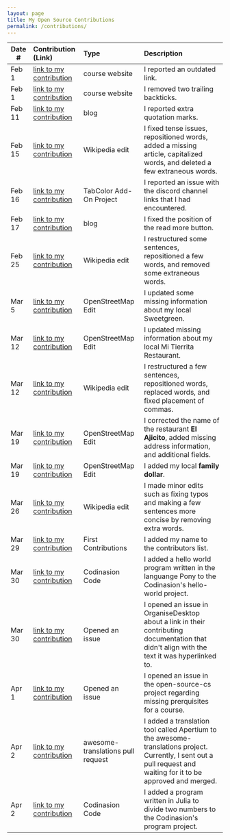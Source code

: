 ```yaml
---
layout: page
title: My Open Source Contributions
permalink: /contributions/
---
```


<!--
Type of the contribution should be "Wikipedia edit", "OpenStreet Map feature", "Documentation", "Course website", "Blog",
"Browser Add-on", etc.

The description should include a brief summary of what you did.

The link should bring us to a public page that shows your contribution. 

Replace the first row with your own contribution. 

-->





| Date #       | Contribution (Link)  | Type  | Description |
|---|:---|:---|:---|
| Feb 1 | [link to my contribution](https://github.com/joannakl/ossd/issues/38) | course website    |   I reported an outdated link.   |
| Feb 1 | [link to my contribution](https://github.com/joannakl/ossd/issues/21) | course website | I removed two trailing backticks. |
| Feb 11 | [link to my contribution](https://github.com/ossd-s23/seoeunHong-weekly/issues/2) | blog | I reported extra quotation marks. |
| Feb 15 | [link to my contribution](https://en.wikipedia.org/w/index.php?title=Battle_of_Ciudad_Universitaria&diff=prev&oldid=1139619072) | Wikipedia edit | I fixed tense issues, repositioned words, added a missing article, capitalized words, and deleted a few extraneous words. |
| Feb 16 | [link to my contribution](https://github.com/ossd-s23/TabColor/issues/10) | TabColor Add-On Project | I reported an issue with the discord channel links that I had encountered. |
| Feb 17 | [link to my contribution](https://github.com/ossd-s23/rufaida99-k-weekly/issues/1) | blog | I fixed the position of the read more button. |
| Feb 25 | [link to my contribution](https://en.wikipedia.org/w/index.php?title=2022%E2%80%932023_Peruvian_protests&diff=prev&oldid=1141449504) | Wikipedia edit | I restructured some sentences, repositioned a few words, and removed some extraneous words. |
| Mar 5 | [link to my contribution](https://www.openstreetmap.org/changeset/133313229) | OpenStreetMap Edit | I updated some missing information about my local Sweetgreen. |
| Mar 12 | [link to my contribution](https://www.openstreetmap.org/changeset/133607218) | OpenStreetMap Edit | I updated missing information about my local Mi Tierrita Restaurant. |
| Mar 12 | [link to my contribution](https://en.wikipedia.org/w/index.php?title=Chicano&diff=prev&oldid=1144330406) | Wikipedia edit | I restructured a few sentences, repositioned words, replaced words, and fixed placement of commas. |
| Mar 19 | [link to my contribution](https://www.openstreetmap.org/changeset/133880050) | OpenStreetMap Edit | I corrected the name of the restaurant **El Ajicito**, added missing address information, and additional fields. |
| Mar 19 | [link to my contribution](https://www.openstreetmap.org/changeset/133880475) | OpenStreetMap Edit | I added my local **family dollar**. |
| Mar 26 | [link to my contribution](https://en.wikipedia.org/w/index.php?title=Cyclone_Yaku&diff=prev&oldid=1146650646) | Wikipedia edit | I made minor edits such as fixing typos and making a few sentences more concise by removing extra words. |
| Mar 29 | [link to my contribution](https://github.com/firstcontributions/first-contributions/pull/65624) | First Contributions | I added my name to the contributors list. |
| Mar 30 | [link to my contribution](https://github.com/codinasion/hello-world/issues/726) | Codinasion  Code | I added a hello world program written in the languange Pony to the Codinasion's hello-world project. |
| Mar 30 | [link to my contribution](https://github.com/blavejr/OrganiseDesktop/issues/100) | Opened an issue | I opened an issue in OrganiseDesktop about a link in their contributing documentation that didn't align with the text it was hyperlinked to. |
| Apr 1 | [link to my contribution](https://github.com/ForrestKnight/open-source-cs/issues/76) | Opened an issue | I opened an issue in the open-source-cs project regarding missing prerquisites for a course. |
| Apr 2 | [link to my contribution](https://github.com/mbiesiad/awesome-translations/pull/51) | awesome-translations pull request | I added a translation tool called Apertium to the awesome-translations project. Currently, I sent out a pull request and waiting for it to be approved and merged. |
| Apr 2 | [link to my contribution](https://github.com/codinasion/program/issues/114) | Codinasion  Code | I added a program written in Julia to divide two numbers to the Codinasion's program project. |

